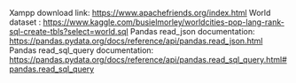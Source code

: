 

Xampp download link: https://www.apachefriends.org/index.html
World dataset : https://www.kaggle.com/busielmorley/worldcities-pop-lang-rank-sql-create-tbls?select=world.sql
Pandas read_json documentation: https://pandas.pydata.org/docs/reference/api/pandas.read_json.html
Pandas read_sql_query documentation: https://pandas.pydata.org/docs/reference/api/pandas.read_sql_query.html#pandas.read_sql_query
